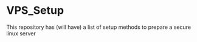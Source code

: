 # VPS_Setup
This repository has (will have) a list of setup methods to prepare a secure linux server
